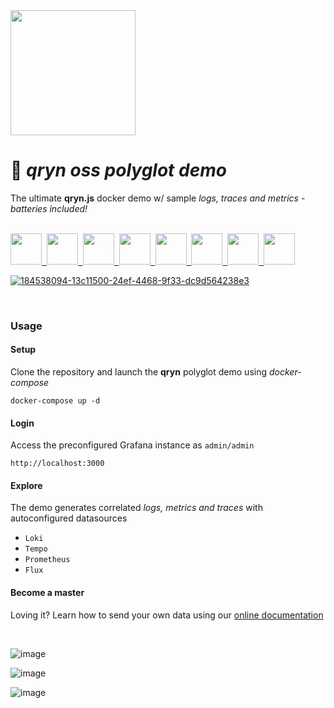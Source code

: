 <img src="https://user-images.githubusercontent.com/1423657/173144443-fc7ba783-d5bf-47f9-bf59-707693da5ed1.png" width=200 />

# 🔎 _qryn oss polyglot demo_

The ultimate **qryn.js** docker demo w/ sample _logs, traces and metrics_ - _batteries included!_

<br />
<a href="https://qryn.metrico.in" target="_blank">
<img src="https://github.com/metrico/qryn-docs/blob/main/docs/resources/images/qryn_logo_trans.png?raw=true" width=50 />&nbsp;
<img src="https://user-images.githubusercontent.com/1423657/184496222-ca95d80c-906f-4c77-a963-86f0b27a56b0.png" width=50 />&nbsp;
<img src="https://user-images.githubusercontent.com/1423657/184496304-4f35a365-efdc-4dca-9771-6b7b1deb9ae3.png" width=50 />&nbsp;
<img src="https://user-images.githubusercontent.com/1423657/184496174-aca323dd-f40e-489a-a584-fa7348c0eab0.png" width=50 />&nbsp;
<img src="https://user-images.githubusercontent.com/1423657/184496973-9f46e551-872d-4a25-877c-51a2e5f53e84.png" width=50 />&nbsp;
<img src="https://user-images.githubusercontent.com/1423657/184494381-15d20f5d-3d52-411b-9064-dfd2ccea7c1c.png" width=50 />&nbsp;
<img src="https://user-images.githubusercontent.com/1423657/184494438-17d7ceb0-a62a-4819-9b1c-43d7f0baf802.png" width=50 />&nbsp;
<img src="https://avatars.githubusercontent.com/u/54801242?s=200&v=4" width=50 /><br/>
</a>

[![184538094-13c11500-24ef-4468-9f33-dc9d564238e3](https://user-images.githubusercontent.com/1423657/186014786-165b18da-e808-4cf7-a6fc-eb90df705400.gif)](https://qryn.metrico.in)

<br>

### Usage

#### Setup
Clone the repository and launch the **qryn** polyglot demo using _docker-compose_

```
docker-compose up -d
```
#### Login 
Access the preconfigured Grafana instance as `admin/admin`
```
http://localhost:3000
```
#### Explore
The demo generates correlated _logs, metrics and traces_ with autoconfigured datasources

  - ```Loki```
  - ```Tempo```
  - ```Prometheus```
  - ```Flux```

#### Become a master
Loving it? Learn how to send your own data using our [online documentation](https://qryn.metrico.in) 

<br>

![image](https://user-images.githubusercontent.com/1423657/183254312-b52811e5-f563-440e-84e4-8312714a4c9b.png)

![image](https://user-images.githubusercontent.com/1423657/183254290-fac87747-51ce-4648-a7aa-073fdcdd6c10.png)

![image](https://user-images.githubusercontent.com/1423657/186280231-8fbcf1f1-69b7-43fe-91ad-7e6ee8389978.png)

